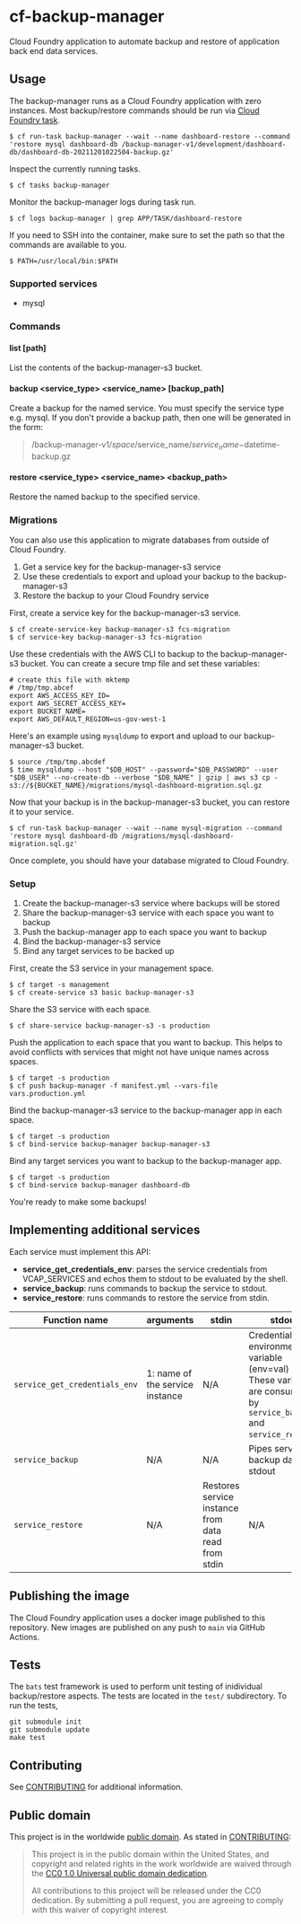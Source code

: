 # cf-backup-manager

Cloud Foundry application to automate backup and restore of application back end data services.

## Usage

The backup-manager runs as a Cloud Foundry application with zero instances. Most backup/restore commands should be run via [Cloud Foundry task](https://docs.cloudfoundry.org/devguide/using-tasks.html).

    $ cf run-task backup-manager --wait --name dashboard-restore --command 'restore mysql dashboard-db /backup-manager-v1/development/dashboard-db/dashboard-db-20211201022504-backup.gz'

Inspect the currently running tasks.

    $ cf tasks backup-manager

Monitor the backup-manager logs during task run.

    $ cf logs backup-manager | grep APP/TASK/dashboard-restore

If you need to SSH into the container, make sure to set the path so that the
commands are available to you.

    $ PATH=/usr/local/bin:$PATH


### Supported services

- mysql


### Commands

#### list [path]

List the contents of the backup-manager-s3 bucket.

#### backup <service_type> <service_name> [backup_path]

Create a backup for the named service. You must specify the service type e.g.
mysql. If you don't provide a backup path, then one will be generated in the
form:

> /backup-manager-v1/$space/$service_name/$service_name-$datetime-backup.gz

#### restore <service_type> <service_name> <backup_path>

Restore the named backup to the specified service.

### Migrations

You can also use this application to migrate databases from outside of Cloud
Foundry.

1. Get a service key for the backup-manager-s3 service
1. Use these credentials to export and upload your backup to the
   backup-manager-s3
1. Restore the backup to your Cloud Foundry service

First, create a service key for the backup-manager-s3 service.

    $ cf create-service-key backup-manager-s3 fcs-migration
    $ cf service-key backup-manager-s3 fcs-migration

Use these credentials with the AWS CLI to backup to the backup-manager-s3
bucket. You can create a secure tmp file and set these variables:

```
# create this file with mktemp
# /tmp/tmp.abcef
export AWS_ACCESS_KEY_ID=
export AWS_SECRET_ACCESS_KEY=
export BUCKET_NAME=
export AWS_DEFAULT_REGION=us-gov-west-1
```

Here's an example using `mysqldump` to export and upload to our backup-manager-s3 bucket.

    $ source /tmp/tmp.abcdef
    $ time mysqldump --host "$DB_HOST" --password="$DB_PASSWORD" --user "$DB_USER" --no-create-db --verbose "$DB_NAME" | gzip | aws s3 cp - s3://${BUCKET_NAME}/migrations/mysql-dashboard-migration.sql.gz

Now that your backup is in the backup-manager-s3 bucket, you can restore it to
your service.

    $ cf run-task backup-manager --wait --name mysql-migration --command 'restore mysql dashboard-db /migrations/mysql-dashboard-migration.sql.gz'

Once complete, you should have your database migrated to Cloud Foundry.


### Setup

1. Create the backup-manager-s3 service where backups will be stored
1. Share the backup-manager-s3 service with each space you want to backup
1. Push the backup-manager app to each space you want to backup
1. Bind the backup-manager-s3 service
1. Bind any target services to be backed up

First, create the S3 service in your management space.

    $ cf target -s management
    $ cf create-service s3 basic backup-manager-s3

Share the S3 service with each space.

    $ cf share-service backup-manager-s3 -s production

Push the application to each space that you want to backup. This helps to avoid
conflicts with services that might not have unique names across spaces.

    $ cf target -s production
    $ cf push backup-manager -f manifest.yml --vars-file vars.production.yml

Bind the backup-manager-s3 service to the backup-manager app in each space.

    $ cf target -s production
    $ cf bind-service backup-manager backup-manager-s3

Bind any target services you want to backup to the backup-manager app.

    $ cf target -s production
    $ cf bind-service backup-manager dashboard-db

You're ready to make some backups!


## Implementing additional services

Each service must implement this API:

- **service_get_credentials_env**: parses the service credentials from VCAP_SERVICES
  and echos them to stdout to be evaluated by the shell.
- **service_backup**: runs commands to backup the service to stdout.
- **service_restore**: runs commands to restore the service from stdin.

Function name | arguments | stdin | stdout
------------- | --------- | ----- | ------
`service_get_credentials_env` | 1: name of the service instance |  N/A | Credentials in environment variable (env=val) form. These variables are consumed by `service_backup` and `service_restore`.
`service_backup` | N/A | N/A | Pipes service backup data to stdout
`service_restore` | N/A | Restores service instance from data read from stdin | N/A


## Publishing the image

The Cloud Foundry application uses a docker image published to this repository.
New images are published on any push to `main` via GitHub Actions.

## Tests

The `bats` test framework is used to perform unit testing of inidividual backup/restore aspects.
The tests are located in the `test/` subdirectory.  To run the tests,

```
git submodule init
git submodule update
make test
```

## Contributing

See [CONTRIBUTING](CONTRIBUTING.md) for additional information.


## Public domain

This project is in the worldwide [public domain](LICENSE.md). As stated in [CONTRIBUTING](CONTRIBUTING.md):

> This project is in the public domain within the United States, and copyright and related rights in the work worldwide are waived through the [CC0 1.0 Universal public domain dedication](https://creativecommons.org/publicdomain/zero/1.0/).
>
> All contributions to this project will be released under the CC0 dedication. By submitting a pull request, you are agreeing to comply with this waiver of copyright interest.
